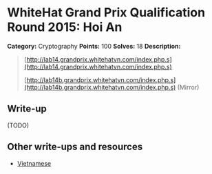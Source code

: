 # WhiteHat Grand Prix Qualification Round 2015: Hoi An

**Category:** Cryptography
**Points:** 100
**Solves:** 18
**Description:**

> [http://lab14.grandprix.whitehatvn.com/index.php.s](http://lab14.grandprix.whitehatvn.com/index.php.s)
> 
> [http://lab14b.grandprix.whitehatvn.com/index.php.s](http://lab14b.grandprix.whitehatvn.com/index.php.s) (Mirror)


## Write-up

(TODO)

## Other write-ups and resources

* [Vietnamese](https://forum.whitehat.vn/forum/wargame/whitehat-grand-prix/writeup-whitehat-grand-prix/53316-writeup-vong-loai-whitehat-grand-prix-2015-crypto100-crypto200-crypto250)
